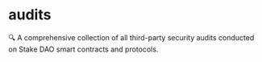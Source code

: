 # audits
🔍 A comprehensive collection of all third-party security audits conducted on Stake DAO smart contracts and protocols.
